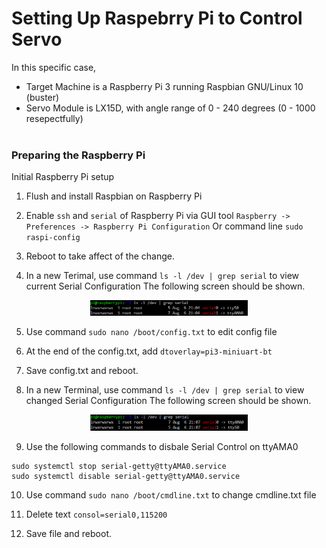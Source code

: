 # Setting Up Raspebrry Pi to Control Servo
In this specific case,
  - Target Machine is a Raspberry Pi 3 running Raspbian GNU/Linux 10 (buster)
  - Servo Module is LX15D, with angle range of 0 - 240 degrees (0 - 1000 resepectfully)
<br/> <br/>


### Preparing the Raspberry Pi
Initial Raspberry Pi setup
1. Flush and install Raspbian on Raspberry Pi

2. Enable `ssh` and `serial` of Raspberry Pi via GUI tool `Raspberry -> Preferences -> Raspberry Pi Configuration` Or command line `sudo raspi-config`

3. Reboot to take affect of the change.

4. In a new Terimal, use command `ls -l /dev | grep serial` to view current Serial Configuration
  The following screen should be shown.
  <p align="center">
    <img src="https://github.com/UniKerogen/ShroomBot/blob/master/Supplemental%20Pictures/Setting%20Up%20Raspbeery%20Pi%20-%20Serial.png" width="50%"/>
  </p>
  
5. Use command `sudo nano /boot/config.txt` to edit config file

6. At the end of the config.txt, add `dtoverlay=pi3-miniuart-bt`

7. Save config.txt and reboot.

8. In a new Terminal, use command `ls -l /dev | grep serial` to view changed Serial Configuration
  The following screen should be shown.
  <p align="center">
    <img src="https://github.com/UniKerogen/ShroomBot/blob/master/Supplemental%20Pictures/Setting%20Up%20Raspbeery%20Pi%20-%20Serial2.png" width="50%"/>
  </p>
  
9. Use the following commands to disbale Serial Control on ttyAMA0
  ```
  sudo systemctl stop serial-getty@ttyAMA0.service
  sudo systemctl disable serial-getty@ttyAMA0.service
  ```
  
10. Use command `sudo nano /boot/cmdline.txt` to change cmdline.txt file

11. Delete text `consol=serial0,115200`

12. Save file and reboot.
